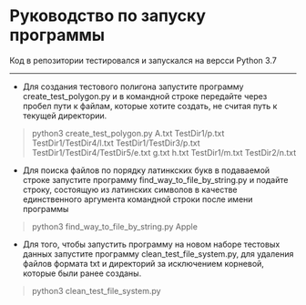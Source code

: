 **Руководство по запуску программы**
=====================

 Код в репозитории тестировался и запускался на версси Python 3.7
 ***
 * Для создания тестового полигона запустите программу create_test_polygon.py и в командной строке передайте через пробел пути к файлам, которые хотите создать, не считая путь к текущей директории.
 >python3 create_test_polygon.py A.txt TestDir1/p.txt TestDir1/TestDir4/l.txt TestDir1/TestDir3/p.txt TestDir1/TestDir4/TestDir5/e.txt g.txt h.txt TestDir1/m.txt TestDir2/n.txt
 * Для поиска файлов по порядку латинкских букв в подаваемой строке запустите программу find_way_to_file_by_string.py и подайте строку, состоящую из латинских символов в качестве единственного аргумента командной строки после имени программы
  >python3 find_way_to_file_by_string.py Apple
 * Для того, чтобы запустить программу на новом наборе тестовых данных запустите программу clean_test_file_system.py, для удаления файлов формата txt и директорий за исключением корневой, которые были ранее созданы.
 >python3 clean_test_file_system.py
